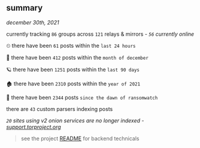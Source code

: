 
## summary
_december 30th, 2021_

currently tracking `86` groups across `121` relays & mirrors - _`56` currently online_

⏲ there have been `61` posts within the `last 24 hours`

🦈 there have been `412` posts within the `month of december`

🪐 there have been `1251` posts within the `last 90 days`

🏚 there have been `2310` posts within the `year of 2021`

🦕 there have been `2344` posts `since the dawn of ransomwatch`

there are `43` custom parsers indexing posts

_`20` sites using v2 onion services are no longer indexed - [support.torproject.org](https://support.torproject.org/onionservices/v2-deprecation/)_

> see the project [README](https://github.com/thetanz/ransomwatch#ransomwatch--) for backend technicals
